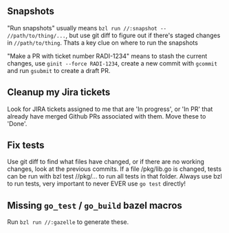 ## Snapshots

"Run snapshots" usually means `bzl run //:snapshot -- //path/to/thing/...`, but use git diff to figure out if there's staged changes in `//path/to/thing`. Thats a key clue on where to run the snapshots

"Make a PR with ticket number RADI-1234" means to stash the current changes, use `ginit --force RADI-1234`, create a new commit with `gcommit` and run `gsubmit` to create a draft PR.

## Cleanup my Jira tickets

Look for JIRA tickets assigned to me that are 'In progress', or 'In PR' that already have merged Github PRs associated with them. Move these to 'Done'.

## Fix tests

Use git diff to find what files have changed, or if there are no working changes, look at the previous commits. If a file /pkg/lib.go is changed, tests can be run with bzl test //pkg/... to run all tests in that folder. Always use bzl to run tests, very important to never EVER use `go test` directly!

## Missing `go_test` / `go_build` bazel macros

Run `bzl run //:gazelle` to generate these.